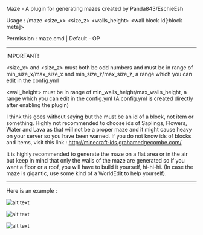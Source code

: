 Maze - A plugin for generating mazes created by Panda843/EschieEsh

Usage : /maze <size_x> <size_z> <walls_height> <wall block id[:block meta]>

Permission : maze.cmd | Default - OP

------------------------------------------------------------------------------------------------------------------------------

IMPORTANT!

<size_x> and <size_z> must both be odd numbers and must be in range of min_size_x/max_size_x and min_size_z/max_size_z, a range which you can edit in the config.yml 

<wall_height> must be in range of min_walls_height/max_walls_height, a range which you can edit in the config.yml
(A config.yml is created directly after enabling the plugin)

I think this goes without saying but the <wall block id> must be an id of a block, not item or something. Highly not recommended to choose ids of Saplings, Flowers, Water and Lava as that will not be a proper maze and it might cause heavy on your server so you have been warned. If you do not know ids of blocks and items, visit this link : http://minecraft-ids.grahamedgecombe.com/

It is highly recommended to generate the maze on a flat area or in the air but keep in mind that only the walls of the maze are generated so if you want a floor or a roof, you will have to build it yourself, hi-hi-hi. (In case the maze is gigantic, use some kind of a WorldEdit to help yourself). 

------------------------------------------------------------------------------------------------------------------------------

Here is an example :

![alt text](https://image.prntscr.com/image/d0eda448b9694113973f38270b0140dc.png)

![alt text](https://image.prntscr.com/image/0a3c3427fc54413fa1f3a5b04855d987.png)

![alt text](https://image.prntscr.com/image/cc32bc5d852541c48e3d8eed3045c8db.png)
